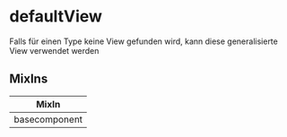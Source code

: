 # defaultView

Falls für einen Type keine View gefunden wird, kann diese generalisierte View verwendet werden

## MixIns

<!-- @vuese:defaultView:mixIns:start -->
|MixIn|
|---|
|basecomponent|

<!-- @vuese:defaultView:mixIns:end -->


